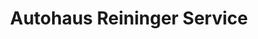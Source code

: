 ---
title: "Autohaus Reininger Service"
url: /oberkirch/autohaus-reininger-service/
shop: Autowerkstatt
---